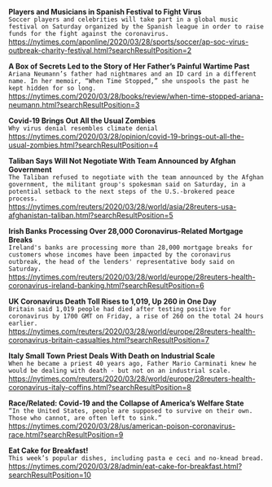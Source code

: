 **Players and Musicians in Spanish Festival to Fight Virus**\
`Soccer players and celebrities will take part in a global music festival on Saturday organized by the Spanish league in order to raise funds for the fight against the coronavirus.`\
https://nytimes.com/aponline/2020/03/28/sports/soccer/ap-soc-virus-outbreak-charity-festival.html?searchResultPosition=2

**A Box of Secrets Led to the Story of Her Father’s Painful Wartime Past**\
`Ariana Neumann’s father had nightmares and an ID card in a different name. In her memoir, “When Time Stopped,” she unspools the past he kept hidden for so long.`\
https://nytimes.com/2020/03/28/books/review/when-time-stopped-ariana-neumann.html?searchResultPosition=3

**Covid-19 Brings Out All the Usual Zombies**\
`Why virus denial resembles climate denial`\
https://nytimes.com/2020/03/28/opinion/covid-19-brings-out-all-the-usual-zombies.html?searchResultPosition=4

**Taliban Says Will Not Negotiate With Team Announced by Afghan Government**\
`The Taliban refused to negotiate with the team announced by the Afghan government, the militant group's spokesman said on Saturday, in a potential setback to the next steps of the U.S.-brokered peace process.`\
https://nytimes.com/reuters/2020/03/28/world/asia/28reuters-usa-afghanistan-taliban.html?searchResultPosition=5

**Irish Banks Processing Over 28,000 Coronavirus-Related Mortgage Breaks**\
`Ireland's banks are processing more than 28,000 mortgage breaks for customers whose incomes have been impacted by the coronavirus outbreak, the head of the lenders' representative body said on Saturday.`\
https://nytimes.com/reuters/2020/03/28/world/europe/28reuters-health-coronavirus-ireland-banking.html?searchResultPosition=6

**UK Coronavirus Death Toll Rises to 1,019, Up 260 in One Day**\
`Britain said 1,019 people had died after testing positive for coronavirus by 1700 GMT on Friday, a rise of 260 on the total 24 hours earlier.`\
https://nytimes.com/reuters/2020/03/28/world/europe/28reuters-health-coronavirus-britain-casualties.html?searchResultPosition=7

**Italy Small Town Priest Deals With Death on Industrial Scale**\
`When he became a priest 40 years ago, Father Mario Carminati knew he would be dealing with death - but not on an industrial scale.`\
https://nytimes.com/reuters/2020/03/28/world/europe/28reuters-health-coronavirus-italy-coffins.html?searchResultPosition=8

**Race/Related: Covid-19 and the Collapse of America’s Welfare State**\
`“In the United States, people are supposed to survive on their own. Those who cannot, are often left to sink.”`\
https://nytimes.com/2020/03/28/us/american-poison-coronavirus-race.html?searchResultPosition=9

**Eat Cake for Breakfast!**\
`This week’s popular dishes, including pasta e ceci and no-knead bread.`\
https://nytimes.com/2020/03/28/admin/eat-cake-for-breakfast.html?searchResultPosition=10

